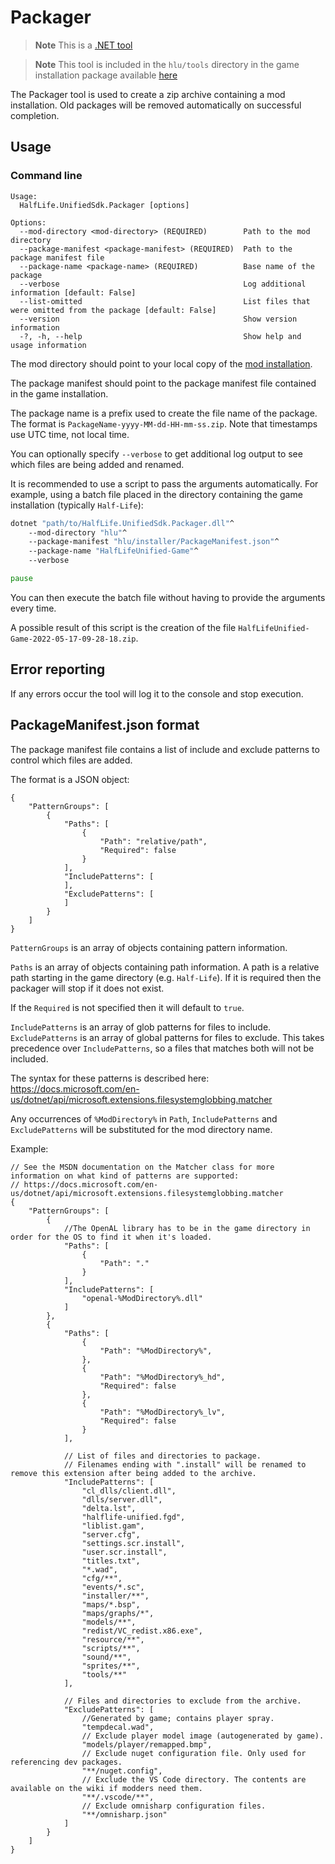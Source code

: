 # Packager

> **Note**
> This is a [.NET tool](/docs/dotnet-tools.md)

> **Note**
> This tool is included in the `hlu/tools` directory in the game installation package available [here](https://github.com/SamVanheer/halflife-unified-sdk/releases)

The Packager tool is used to create a zip archive containing a mod installation.
Old packages will be removed automatically on successful completion.

## Usage

### Command line

```
Usage:
  HalfLife.UnifiedSdk.Packager [options]

Options:
  --mod-directory <mod-directory> (REQUIRED)        Path to the mod directory
  --package-manifest <package-manifest> (REQUIRED)  Path to the package manifest file
  --package-name <package-name> (REQUIRED)          Base name of the package
  --verbose                                         Log additional information [default: False]
  --list-omitted                                    List files that were omitted from the package [default: False]
  --version                                         Show version information
  -?, -h, --help                                    Show help and usage information
```
The mod directory should point to your local copy of the [mod installation](/INSTALL.md).

The package manifest should point to the package manifest file contained in the game installation.

The package name is a prefix used to create the file name of the package. The format is `PackageName-yyyy-MM-dd-HH-mm-ss.zip`. Note that timestamps use UTC time, not local time.

You can optionally specify `--verbose` to get additional log output to see which files are being added and renamed.

It is recommended to use a script to pass the arguments automatically. For example, using a batch file placed in the directory containing the game installation (typically `Half-Life`):
```bat
dotnet "path/to/HalfLife.UnifiedSdk.Packager.dll"^
	--mod-directory "hlu"^
	--package-manifest "hlu/installer/PackageManifest.json"^
	--package-name "HalfLifeUnified-Game"^
	--verbose

pause
```

You can then execute the batch file without having to provide the arguments every time.

A possible result of this script is the creation of the file `HalfLifeUnified-Game-2022-05-17-09-28-18.zip`.

## Error reporting

If any errors occur the tool will log it to the console and stop execution.

## PackageManifest.json format

The package manifest file contains a list of include and exclude patterns to control which files are added.

The format is a JSON object:
```jsonc
{
	"PatternGroups": [
		{
			"Paths": [
				{
					"Path": "relative/path",
					"Required": false
				}
			],
			"IncludePatterns": [
			],
			"ExcludePatterns": [
			]
		}
	]
}
```

`PatternGroups` is an array of objects containing pattern information.

`Paths` is an array of objects containing path information. A path is a relative path starting in the game directory (e.g. `Half-Life`). If it is required then the packager will stop if it does not exist.

If the `Required` is not specified then it will default to `true`.

`IncludePatterns` is an array of glob patterns for files to include.
`ExcludePatterns` is an array of global patterns for files to exclude. This takes precedence over `IncludePatterns`, so a files that matches both will not be included.

The syntax for these patterns is described here: https://docs.microsoft.com/en-us/dotnet/api/microsoft.extensions.filesystemglobbing.matcher

Any occurrences of `%ModDirectory%` in `Path`, `IncludePatterns` and `ExcludePatterns` will be substituted for the mod directory name.

Example:
```jsonc
// See the MSDN documentation on the Matcher class for more information on what kind of patterns are supported:
// https://docs.microsoft.com/en-us/dotnet/api/microsoft.extensions.filesystemglobbing.matcher
{
	"PatternGroups": [
		{
			//The OpenAL library has to be in the game directory in order for the OS to find it when it's loaded.
			"Paths": [
				{
					"Path": "."
				}
			],
			"IncludePatterns": [
				"openal-%ModDirectory%.dll"
			]
		},
		{
			"Paths": [
				{
					"Path": "%ModDirectory%",
				},
				{
					"Path": "%ModDirectory%_hd",
					"Required": false
				},
				{
					"Path": "%ModDirectory%_lv",
					"Required": false
				}
			],
			
			// List of files and directories to package.
			// Filenames ending with ".install" will be renamed to remove this extension after being added to the archive.
			"IncludePatterns": [
				"cl_dlls/client.dll",
				"dlls/server.dll",
				"delta.lst",
				"halflife-unified.fgd",
				"liblist.gam",
				"server.cfg",
				"settings.scr.install",
				"user.scr.install",
				"titles.txt",
				"*.wad",
				"cfg/**",
				"events/*.sc",
				"installer/**",
				"maps/*.bsp",
				"maps/graphs/*",
				"models/**",
				"redist/VC_redist.x86.exe",
				"resource/**",
				"scripts/**",
				"sound/**",
				"sprites/**",
				"tools/**"
			],
			
			// Files and directories to exclude from the archive.
			"ExcludePatterns": [
				//Generated by game; contains player spray.
				"tempdecal.wad",
				// Exclude player model image (autogenerated by game).
				"models/player/remapped.bmp",
				// Exclude nuget configuration file. Only used for referencing dev packages.
				"**/nuget.config",
				// Exclude the VS Code directory. The contents are available on the wiki if modders need them.
				"**/.vscode/**",
				// Exclude omnisharp configuration files.
				"**/omnisharp.json"
			]
		}
	]
}
```
